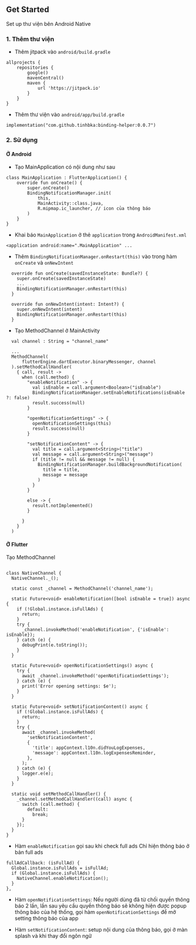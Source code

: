 ## Get Started

Set up thư viện bên Android Native

### 1. Thêm thư viện

- Thêm jitpack vào `android/build.gradle`

```
allprojects {
    repositories {
        google()
        mavenCentral()
        maven {
            url 'https://jitpack.io'
        }
    }
}
```

- Thêm thư viện vào `android/app/build.gradle`

```
implementation("com.github.tinhbka:binding-helper:0.0.7")
```

### 2. Sử dụng

#### Ở Android

- Tạo MainApplication có nội dung như sau

```
class MainApplication : FlutterApplication() {
    override fun onCreate() {
        super.onCreate()
        BindingNotificationManager.init(
            this,
            MainActivity::class.java,
            R.mipmap.ic_launcher, // icon của thông báo
        )
    }
}
```

- Khai báo `MainApplication` ở thẻ `application` trong `AndroidManifest.xml`

```
<application android:name=".MainApplication" ...
```

- Thêm `BindingNotificationManager.onRestart(this)` vào trong hàm `onCreate` và `onNewIntent`

```
  override fun onCreate(savedInstanceState: Bundle?) {
    super.onCreate(savedInstanceState)
    ...
    BindingNotificationManager.onRestart(this)
  }

  override fun onNewIntent(intent: Intent?) {
    super.onNewIntent(intent)
    BindingNotificationManager.onRestart(this)
  }
```

- Tạo MethodChannel ở MainActivity

```
  val channel : String = "channel_name"

  ...
  MethodChannel(
      flutterEngine.dartExecutor.binaryMessenger, channel
  ).setMethodCallHandler(
    { call, result ->
      when (call.method) {
        "enableNotification" -> {
          val isEnable = call.argument<Boolean>("isEnable")
          BindingNotificationManager.setEnableNotifications(isEnable ?: false)
          result.success(null)
        }

        "openNotificationSettings" -> {
          openNotificationSettings(this)
          result.success(null)
        }

        "setNotificationContent" -> {
          val title = call.argument<String>("title")
          val message = call.argument<String>("message")
          if (title != null && message != null) {
            BindingNotificationManager.buildBackgroundNotification(
              title = title,
              message = message
            )
          }
        }

        else -> {
          result.notImplemented()
        }

      }
    }
  )
```

#### Ở Flutter

Tạo MethodChannel

```

class NativeChannel {
  NativeChannel._();

  static const _channel = MethodChannel('channel_name');

  static Future<void> enableNotification([bool isEnable = true]) async {
    if (!Global.instance.isFullAds) {
      return;
    }
    try {
      _channel.invokeMethod('enableNotification', {'isEnable': isEnable});
    } catch (e) {
      debugPrint(e.toString());
    }
  }

  static Future<void> openNotificationSettings() async {
    try {
      await _channel.invokeMethod('openNotificationSettings');
    } catch (e) {
      print('Error opening settings: $e');
    }
  }

  static Future<void> setNotificationContent() async {
    if (!Global.instance.isFullAds) {
      return;
    }
    try {
      await _channel.invokeMethod(
        'setNotificationContent',
        {
          'title': appContext.l10n.didYouLogExpenses,
          'message': appContext.l10n.logExpensesReminder,
        },
      );
    } catch (e) {
      logger.e(e);
    }
  }

  static void setMethodCallHandler() {
    _channel.setMethodCallHandler((call) async {
      switch (call.method) {
        default:
          break;
      }
    });
  }
}
```

- Hàm `enableNotification` gọi sau khi check full ads
  Chỉ hiện thông báo ở bản full ads

```
fullAdCallback: (isFullAd) {
  Global.instance.isFullAds = isFullAd;
  if (Global.instance.isFullAds) {
    NativeChannel.enableNotification();
  }
},
```

- Hàm `openNotificationSettings`: Nếu người dùng đã từ chối quyền thông báo 2 lần, lần sau yêu cầu
  quyền thông báo sẽ không hiện được popup thông báo của hệ thống, gọi hàm
  `openNotificationSettings` để mở setting thông báo của app

- Hàm `setNotificationContent`: setup nội dung của thông báo, gọi ở màn splash và khi thay đổi ngôn
  ngữ